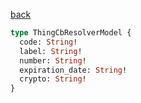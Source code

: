 [back](../../tableOfContent.md)


```graphql
type ThingCbResolverModel {
  code: String!
  label: String!
  number: String!
  expiration_date: String!
  crypto: String!
}
```
